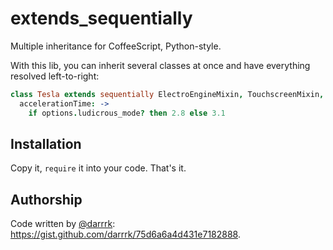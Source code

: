 # extends_sequentially
Multiple inheritance for CoffeeScript, Python-style.

With this lib, you can inherit several classes at once and have everything resolved left-to-right:

```coffeescript
class Tesla extends sequentially ElectroEngineMixin, TouchscreenMixin, Car
  accelerationTime: ->
    if options.ludicrous_mode? then 2.8 else 3.1
```

## Installation

Copy it, `require` it into your code. That's it.

## Authorship

Code written by [@darrrk](https://github.com/darrrk): https://gist.github.com/darrrk/75d6a6a4d431e7182888.
